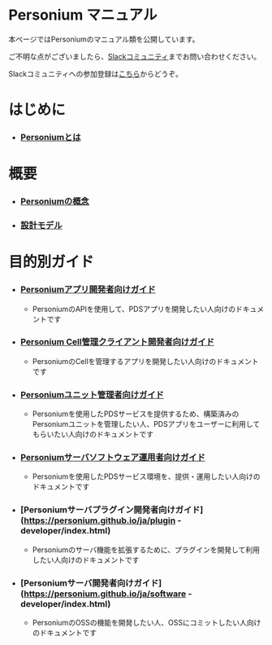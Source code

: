 #  Personium マニュアル

本ページではPersoniumのマニュアル類を公開しています。

ご不明な点がございましたら、[Slackコミュニティ](https://personium-io.slack.com/)までお問い合わせください。

Slackコミュニティへの参加登録は[こちら](https://goo.gl/forms/ODgVX6eMkRDtReLg1)からどうぞ。

# はじめに

* ### [Personiumとは](https://personium.github.io/ja/overview/001_Introduction.html)

# 概要

* ### [Personiumの概念](https://personium.github.io/ja/user_guide/001_Personium_Concepts.html)

* ### [設計モデル](https://personium.github.io/ja/user_guide/005_Model_construction.html)


# 目的別ガイド
* ### [Personiumアプリ開発者向けガイド](https://personium.github.io/ja/app-developer/index.html)
  * PersoniumのAPIを使用して、PDSアプリを開発したい人向けのドキュメントです

* ### [Personium Cell管理クライアント開発者向けガイド](https://personium.github.io/ja/cell-client-developer/index.html)
  * PersoniumのCellを管理するアプリを開発したい人向けのドキュメントです

* ### [Personiumユニット管理者向けガイド](https://personium.github.io/ja/unit-administrator/index.html)
  * Personiumを使用したPDSサービスを提供するため、構築済みのPersoniumユニットを管理したい人、PDSアプリをユーザーに利用してもらいたい人向けのドキュメントです

* ### [Personiumサーバソフトウェア運用者向けガイド](https://personium.github.io/ja/server-operator/index.html)
  * Personiumを使用したPDSサービス環境を、提供・運用したい人向けのドキュメントです

* ### [Personiumサーバプラグイン開発者向けガイド](https://personium.github.io/ja/plugin -developer/index.html)
  * Personiumのサーバ機能を拡張するために、プラグインを開発して利用したい人向けのドキュメントです

* ### [Personiumサーバ開発者向けガイド](https://personium.github.io/ja/software -developer/index.html)
  * PersoniumのOSSの機能を開発したい人、OSSにコミットしたい人向けのドキュメントです
